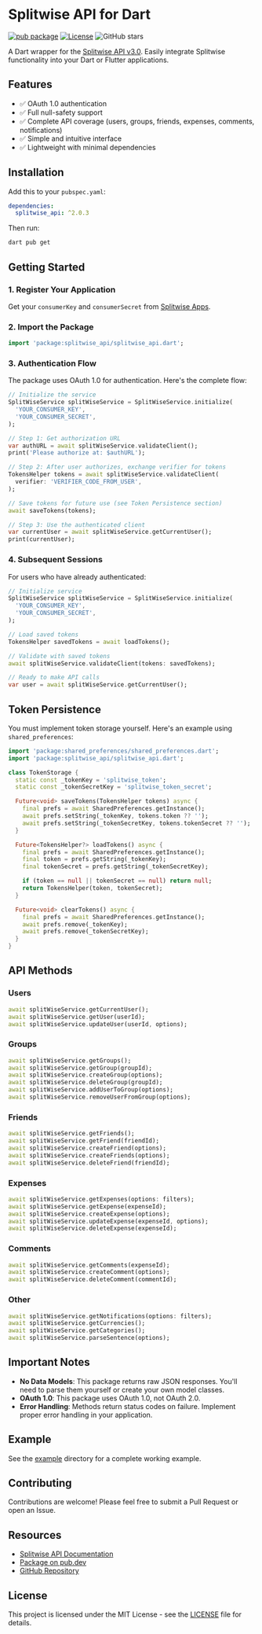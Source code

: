 # Splitwise API for Dart

[![pub package](https://img.shields.io/pub/v/splitwise_api.svg)](https://pub.dev/packages/splitwise_api)
[![License](https://img.shields.io/badge/license-MIT-orange.svg)](https://github.com/srthkpthk/splitwise_api/blob/master/LICENSE)
![GitHub stars](https://img.shields.io/github/stars/srthkpthk/splitwise_api)

A Dart wrapper for the [Splitwise API v3.0](https://dev.splitwise.com). Easily integrate Splitwise functionality into your Dart or Flutter applications.

## Features

- ✅ OAuth 1.0 authentication
- ✅ Full null-safety support
- ✅ Complete API coverage (users, groups, friends, expenses, comments, notifications)
- ✅ Simple and intuitive interface
- ✅ Lightweight with minimal dependencies

## Installation

Add this to your `pubspec.yaml`:

```yaml
dependencies:
  splitwise_api: ^2.0.3
```

Then run:

```bash
dart pub get
```

## Getting Started

### 1. Register Your Application

Get your `consumerKey` and `consumerSecret` from [Splitwise Apps](https://secure.splitwise.com/apps).

### 2. Import the Package

```dart
import 'package:splitwise_api/splitwise_api.dart';
```

### 3. Authentication Flow

The package uses OAuth 1.0 for authentication. Here's the complete flow:

```dart
// Initialize the service
SplitWiseService splitWiseService = SplitWiseService.initialize(
  'YOUR_CONSUMER_KEY',
  'YOUR_CONSUMER_SECRET',
);

// Step 1: Get authorization URL
var authURL = await splitWiseService.validateClient();
print('Please authorize at: $authURL');

// Step 2: After user authorizes, exchange verifier for tokens
TokensHelper tokens = await splitWiseService.validateClient(
  verifier: 'VERIFIER_CODE_FROM_USER',
);

// Save tokens for future use (see Token Persistence section)
await saveTokens(tokens);

// Step 3: Use the authenticated client
var currentUser = await splitWiseService.getCurrentUser();
print(currentUser);
```

### 4. Subsequent Sessions

For users who have already authenticated:

```dart
// Initialize service
SplitWiseService splitWiseService = SplitWiseService.initialize(
  'YOUR_CONSUMER_KEY',
  'YOUR_CONSUMER_SECRET',
);

// Load saved tokens
TokensHelper savedTokens = await loadTokens();

// Validate with saved tokens
await splitWiseService.validateClient(tokens: savedTokens);

// Ready to make API calls
var user = await splitWiseService.getCurrentUser();
```

## Token Persistence

You must implement token storage yourself. Here's an example using `shared_preferences`:

```dart
import 'package:shared_preferences/shared_preferences.dart';
import 'package:splitwise_api/splitwise_api.dart';

class TokenStorage {
  static const _tokenKey = 'splitwise_token';
  static const _tokenSecretKey = 'splitwise_token_secret';

  Future<void> saveTokens(TokensHelper tokens) async {
    final prefs = await SharedPreferences.getInstance();
    await prefs.setString(_tokenKey, tokens.token ?? '');
    await prefs.setString(_tokenSecretKey, tokens.tokenSecret ?? '');
  }

  Future<TokensHelper?> loadTokens() async {
    final prefs = await SharedPreferences.getInstance();
    final token = prefs.getString(_tokenKey);
    final tokenSecret = prefs.getString(_tokenSecretKey);

    if (token == null || tokenSecret == null) return null;
    return TokensHelper(token, tokenSecret);
  }

  Future<void> clearTokens() async {
    final prefs = await SharedPreferences.getInstance();
    await prefs.remove(_tokenKey);
    await prefs.remove(_tokenSecretKey);
  }
}
```

## API Methods

### Users
```dart
await splitWiseService.getCurrentUser();
await splitWiseService.getUser(userId);
await splitWiseService.updateUser(userId, options);
```

### Groups
```dart
await splitWiseService.getGroups();
await splitWiseService.getGroup(groupId);
await splitWiseService.createGroup(options);
await splitWiseService.deleteGroup(groupId);
await splitWiseService.addUserToGroup(options);
await splitWiseService.removeUserFromGroup(options);
```

### Friends
```dart
await splitWiseService.getFriends();
await splitWiseService.getFriend(friendId);
await splitWiseService.createFriend(options);
await splitWiseService.createFriends(options);
await splitWiseService.deleteFriend(friendId);
```

### Expenses
```dart
await splitWiseService.getExpenses(options: filters);
await splitWiseService.getExpense(expenseId);
await splitWiseService.createExpense(options);
await splitWiseService.updateExpense(expenseId, options);
await splitWiseService.deleteExpense(expenseId);
```

### Comments
```dart
await splitWiseService.getComments(expenseId);
await splitWiseService.createComment(options);
await splitWiseService.deleteComment(commentId);
```

### Other
```dart
await splitWiseService.getNotifications(options: filters);
await splitWiseService.getCurrencies();
await splitWiseService.getCategories();
await splitWiseService.parseSentence(options);
```

## Important Notes

- **No Data Models**: This package returns raw JSON responses. You'll need to parse them yourself or create your own model classes.
- **OAuth 1.0**: This package uses OAuth 1.0, not OAuth 2.0.
- **Error Handling**: Methods return status codes on failure. Implement proper error handling in your application.

## Example

See the [example](example/example.dart) directory for a complete working example.

## Contributing

Contributions are welcome! Please feel free to submit a Pull Request or open an Issue.

## Resources

- [Splitwise API Documentation](https://dev.splitwise.com)
- [Package on pub.dev](https://pub.dev/packages/splitwise_api)
- [GitHub Repository](https://github.com/srthkpthk/splitwise_api)

## License

This project is licensed under the MIT License - see the [LICENSE](LICENSE) file for details. 

